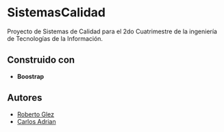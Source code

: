 # SistemasCalidad
Proyecto de Sistemas de Calidad para el 2do Cuatrimestre de la ingeniería de Tecnologías de la Información.

## Construido con
* **Boostrap**
## Autores
* [Roberto Glez]()
* [Carlos Adrian]()
